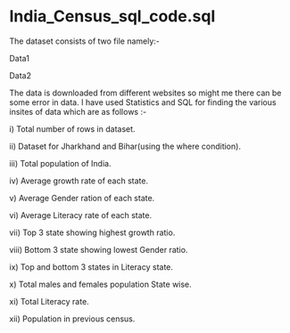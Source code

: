 # India_Census_sql_code.sql
The dataset consists of two file namely:-

Data1

Data2

The data is downloaded from different websites so might me there can be some error in data. I have used Statistics and SQL for finding the various insites of data which are as follows :-

i) Total number of rows in dataset.

ii) Dataset for Jharkhand and Bihar(using the where condition).

iii) Total population of India.

iv) Average growth rate of each state.

v) Average Gender ration of each state.

vi) Average Literacy rate of each state.

vii) Top 3 state showing highest growth ratio.

viii) Bottom 3 state showing lowest Gender ratio.

ix) Top and bottom 3 states in Literacy state.

x) Total males and females population State wise.

xi) Total Literacy rate.

xii) Population in previous census.
